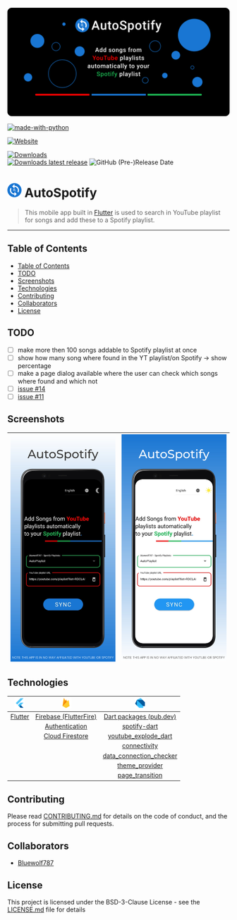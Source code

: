 ![banner](readme/screenshots/AutoSpotify-banner.png)

[![made-with-python](https://img.shields.io/badge/Made%20with-Dart%20&%20Flutter-1f425f.svg)](https://www.flutter.dev/) <br>

[![Website](https://img.shields.io/website-up-down-green-red/http/bluewolf787.github.io.svg)](https://bluewolf787.github.io/projects/autospotify) 

[![Downloads](https://img.shields.io/github/downloads/Bluewolf787/autospotify/total.svg)]() <br>
[![Downloads latest release](https://img.shields.io/github/downloads-pre/bluewolf787/autospotify/latest/total)](https://GitHub.com/Bluewolf787/autospotify/releases/)
![GitHub (Pre-)Release Date](https://img.shields.io/github/release-date-pre/bluewolf787/autospotify)


<!--
[![Build Status](https://travis-ci.com/Bluewolf787/autospotify-env.svg?token=sMwUw4NKhzqScZGpNQQN&branch=master)]() </br>
-->


# <img src="assets/logo.png" width="32" height="32" alt="logo"> AutoSpotify

> This mobile app built in [Flutter](https://flutter.dev/) is used to search in YouTube playlist for songs and add these to a Spotify playlist.

----

## Table of Contents
- [Table of Contents](#table-of-contents)
- [TODO](#todo)
- [Screenshots](#screenshots)
- [Technologies](#technologies)
- [Contributing](#contributing)
- [Collaborators](#collaborators)
- [License](#license)

## TODO

- [ ] make more then 100 songs addable to Spotify playlist at once
- [ ] show how many song where found in the YT playlist/on Spotify &rarr; show percentage
- [ ] make a page dialog available where the user can check which songs where found and which not
- [ ] [issue #14](https://github.com/Bluewolf787/autospotify/issues/14)
- [ ] [issue #11](https://github.com/Bluewolf787/autospotify/issues/11)

## Screenshots

| ![preview-dark](readme/screenshots/autospotify-preview-dark.jpeg) | ![preview-light](readme/screenshots/autospotify-preview-light.jpeg) |
|-------------------------------------------------------------------|---------------------------------------------------------------------|

## Technologies

| [<img src="https://raw.githubusercontent.com/github/explore/cebd63002168a05a6a642f309227eefeccd92950/topics/flutter/flutter.png" alt="Flutter" width="24">](https://flutter.dev/) | [<img src="https://raw.githubusercontent.com/github/explore/80688e429a7d4ef2fca1e82350fe8e3517d3494d/topics/firebase/firebase.png" alt="Flutter" width="24">](https://firebase.google.com/) | [<img src="https://raw.githubusercontent.com/github/explore/80688e429a7d4ef2fca1e82350fe8e3517d3494d/topics/dart/dart.png" alt="Flutter" width="24">](https://pub.dev/) |
|:---------------------------------------------------------------------------------------------------------------------------------------------------------------------------------:|:-------------------------------------------------------------------------------------------------------------------------------------------------------------------------------------------:|:-----------------------------------------------------------------------------------------------------------------------------------------------------------------------:|
|                                                                          [Flutter](https://flutter.dev/)                                                                          |                                                                   [Firebase (FlutterFire)](https://firebase.flutter.dev/)                                                                   |                                                               [Dart packages (pub.dev)](https://pub.dev)                                                                |
|                                                                                                                                                                                   |                                                                  [Authentication](https://pub.dev/packages/firebase_auth)                                                                   |                                                            [spotify-dart](https://pub.dev/packages/spotify)                                                             |
|                                                                                                                                                                                   |                                                                 [Cloud Firestore](https://pub.dev/packages/cloud_firestore)                                                                 |                                                  [youtube_explode_dart](https://pub.dev/packages/youtube_explode_dart)                                                  |
|                                                                                                                                                                                   |                                                                                                                                                                                             |                                                          [connectivity](https://pub.dev/packages/connectivity)                                                          |
|                                                                                                                                                                                   |                                                                                                                                                                                             |                                               [data_connection_checker](https://pub.dev/packages/data_connection_checker)                                               |
|                                                                                                                                                                                   |                                                                                                                                                                                             |                                                        [theme_provider](https://pub.dev/packages/theme_provider)                                                        |
|                                                                                                                                                                                   |                                                                                                                                                                                             |                                                       [page_transition](https://pub.dev/packages/page_transition)                                                       |

## Contributing

Please read [CONTRIBUTING.md](CONTRIBUTING.md) for details on the code of conduct, and the process for submitting pull requests.

## Collaborators
  * [Bluewolf787](https://github.com/Bluewolf787)
 
## License

This project is licensed under the BSD-3-Clause License - see the [LICENSE.md](LICENSE) file for details
